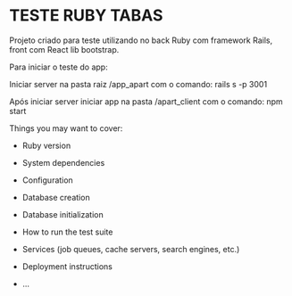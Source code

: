 # TESTE RUBY TABAS

Projeto criado para teste utilizando no back Ruby com framework Rails, front com React lib bootstrap.

Para iniciar o teste do app: 

Iniciar server na pasta raiz /app_apart com o comando: rails s -p 3001

Após iniciar server iniciar app na pasta /apart_client com o comando: npm start

Things you may want to cover:

* Ruby version

* System dependencies

* Configuration

* Database creation

* Database initialization

* How to run the test suite

* Services (job queues, cache servers, search engines, etc.)

* Deployment instructions

* ...

